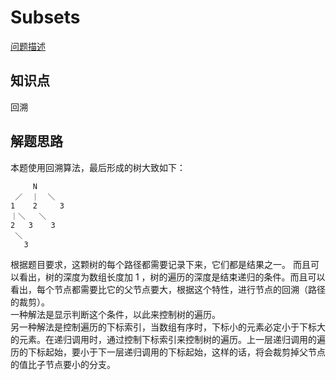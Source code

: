 # Subsets

[问题描述](https://leetcode.com/problems/subsets/description/)

## 知识点

回溯

## 解题思路

本题使用回溯算法，最后形成的树大致如下：

```
     N
 ／  ｜  ＼
1    2     3
｜＼   ＼
2   3    3
 ＼
   3
```

根据题目要求，这颗树的每个路径都需要记录下来，它们都是结果之一。
而且可以看出，树的深度为数组长度加 1 ，树的遍历的深度是结束递归的条件。而且可以看出，每个节点都需要比它的父节点要大，根据这个特性，进行节点的回溯（路径的裁剪）。  
一种解法是显示判断这个条件，以此来控制树的遍历。  
另一种解法是控制遍历的下标索引，当数组有序时，下标小的元素必定小于下标大的元素。在递归调用时，通过控制下标索引来控制树的遍历。上一层递归调用的遍历的下标起始，要小于下一层递归调用的下标起始，这样的话，将会裁剪掉父节点的值比子节点要小的分支。
